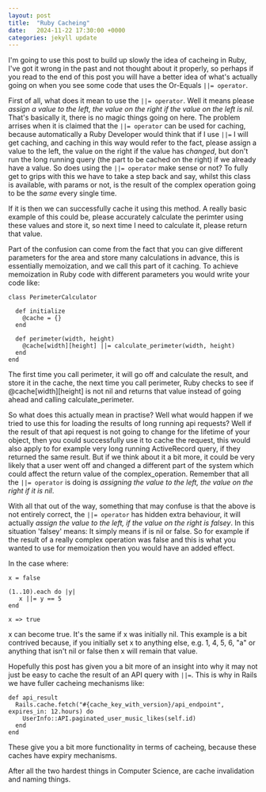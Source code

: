 ```yaml
---
layout: post
title:  "Ruby Cacheing"
date:   2024-11-22 17:30:00 +0000
categories: jekyll update
---
```


I'm going to use this post to build up slowly the idea of cacheing in Ruby, I've got it wrong in the past and not thought about it properly, so perhaps if you read to the end of this post you will have a better idea of what's actually going on when you see some code that uses the Or-Equals `||= operator`.

First of all, what does it mean to use the `||= operator`. Well it means please *assign a value to the left, the value on the right if the value on the left is nil.* That's basically it, there is no magic things going on here. The problem arrises when it is claimed that the `||= operator` can be used for caching, because automatically a Ruby Developer would think that if I use `||=` I will get caching, and caching in this way would refer to the fact, please assign a value to the left, the value on the right if the value has *changed*, but don't run the long running query (the part to be cached on the right) if we already have a value. So does using the `||= operator` make sense or not? To fully get to grips with this we have to take a step back and say, whilst this class is available, with params or not, is the result of the complex operation going to be the *same* every single time. 

If it is then we can successfully cache it using this method. A really basic example of this could be, please accurately calculate the perimter using these values and store it, so next time I need to calculate it, please return that value.

Part of the confusion can come from the fact that you can give different parameters for the area and store many calculations in advance, this is essentially memoization, and we call this part of it caching. To achieve memoization in Ruby code with different parameters you would write your code like:

```
class PerimeterCalculator

  def initialize
    @cache = {}
  end

  def perimeter(width, height)
    @cache[width][height] ||= calculate_perimeter(width, height)
  end
end
```

The first time you call perimeter, it will go off and calculate the result, and store it in the cache, the next time you call perimeter, Ruby checks to see if @cache[width][height] is not nil and returns that value instead of going ahead and calling calculate_perimeter.

So what does this actually mean in practise? Well what would happen if we tried to use this for loading the results of long running api requests? Well if the result of that api request is not going to change for the lifetime of your object, then you could successfully use it to cache the request, this would also apply to for example very long running ActiveRecord query, if they returned the same result. But if we think about it a bit more, it could be very likely that a user went off and changed a different part of the system which could affect the return value of the complex_operation. Remember that all the `||= operator` is doing is *assigning the value to the left, the value on the right if it is nil*.

With all that out of the way, something that may confuse is that the above is not entirely correct, the `||= operator` has hidden extra behaviour, it will actually *assign the value to the left, if the value on the right is falsey*. In this situation 'falsey' means: It simply means if is nil or false. So for example if the result of a really complex operation was false and this is what you wanted to use for memoization then you would have an added effect.

In the case where:

```
x = false

(1..10).each do |y|
   x ||= y == 5
end

x => true
```

x can become true. It's the same if x was initially nil. This example is a bit contrived because, if you initially set x to anything else, e.g. 1, 4, 5, 6, "a" or anything that isn't nil or false then x will remain that value.

Hopefully this post has given you a bit more of an insight into why it may not just be easy to cache the result of an API query with `||=`. This is why in Rails we have fuller cacheing mechanisms like:

```
def api_result
  Rails.cache.fetch("#{cache_key_with_version}/api_endpoint", expires_in: 12.hours) do
    UserInfo::API.paginated_user_music_likes(self.id)
  end
end
```

These give you a bit more functionality in terms of cacheing, because these caches have expiry mechanisms.

After all the two hardest things in Computer Science, are cache invalidation and naming things.